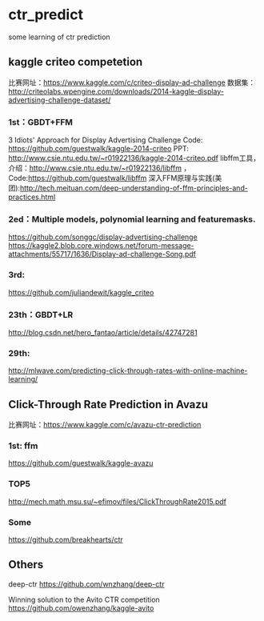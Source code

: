 # ctr_predict
some learning of ctr prediction

## kaggle criteo competetion

比赛网址：https://www.kaggle.com/c/criteo-display-ad-challenge
数据集： http://criteolabs.wpengine.com/downloads/2014-kaggle-display-advertising-challenge-dataset/

### 1st：GBDT+FFM
3 Idiots' Approach for Display Advertising Challenge
Code: https://github.com/guestwalk/kaggle-2014-criteo
PPT: http://www.csie.ntu.edu.tw/~r01922136/kaggle-2014-criteo.pdf
libffm工具，介绍：http://www.csie.ntu.edu.tw/~r01922136/libffm ，Code:https://github.com/guestwalk/libffm
深入FFM原理与实践(美团):http://tech.meituan.com/deep-understanding-of-ffm-principles-and-practices.html

### 2ed：Multiple models, polynomial learning and featuremasks.
https://github.com/songgc/display-advertising-challenge
https://kaggle2.blob.core.windows.net/forum-message-attachments/55717/1636/Display-ad-challenge-Song.pdf

### 3rd:
https://github.com/juliandewit/kaggle_criteo

### 23th：GBDT+LR
http://blog.csdn.net/hero_fantao/article/details/42747281

### 29th:
http://mlwave.com/predicting-click-through-rates-with-online-machine-learning/

## Click-Through Rate Prediction in Avazu
比赛网址：https://www.kaggle.com/c/avazu-ctr-prediction

### 1st: ffm
https://github.com/guestwalk/kaggle-avazu

### TOP5
http://mech.math.msu.su/~efimov/files/ClickThroughRate2015.pdf

### Some
https://github.com/breakhearts/ctr

## Others

deep-ctr
https://github.com/wnzhang/deep-ctr

Winning solution to the Avito CTR competition
https://github.com/owenzhang/kaggle-avito


